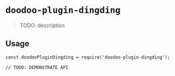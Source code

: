 # `doodoo-plugin-dingding`

> TODO: description

## Usage

```
const doodooPluginDingding = require('doodoo-plugin-dingding');

// TODO: DEMONSTRATE API
```
